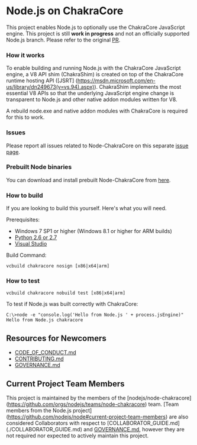 ﻿Node.js on ChakraCore
===
This project enables Node.js to optionally use the ChakraCore JavaScript engine. This project is still **work in progress** and not an officially supported Node.js branch. Please refer to the original [PR](https://github.com/nodejs/node/pull/4765).

### How it works

To enable building and running Node.js with the ChakraCore JavaScript engine, a V8 API shim (ChakraShim) is created on top of the ChakraCore runtime hosting API ([JSRT]
(https://msdn.microsoft.com/en-us/library/dn249673(v=vs.94).aspx)). ChakraShim implements the most essential V8 APIs so that the underlying JavaScript engine change is transparent to Node.js and other native addon modules written for V8.

A rebuild node.exe and native addon modules with ChakraCore is required for this to work.

### Issues
Please report all issues related to Node-ChakraCore on this separate [issue page](https://github.com/nodejs/node-chakracore/issues).

### Prebuilt Node binaries
You can download and install prebuilt Node-ChakraCore from [here](https://github.com/nodejs/node-chakracore/releases).

### How to build
If you are looking to build this yourself. Here's what you will need.

Prerequisites:
* Windows 7 SP1 or higher (Windows 8.1 or higher for ARM builds)
* [Python 2.6 or 2.7](https://www.python.org)
* [Visual
Studio](https://www.visualstudio.com/en-us/downloads/download-visual-studio-vs.aspx)

Build Command:
```batch
vcbuild chakracore nosign [x86|x64|arm]
```

### How to test

```batch
vcbuild chakracore nobuild test [x86|x64|arm]
```

To test if Node.js was built correctly with ChakraCore:

```batch
C:\>node -e "console.log('Hello from Node.js ' + process.jsEngine)"
Hello from Node.js chakracore
```

## Resources for Newcomers

* [CODE_OF_CONDUCT.md](./CODE_OF_CONDUCT.md)
* [CONTRIBUTING.md](./CONTRIBUTING.md)
* [GOVERNANCE.md](./GOVERNANCE.md)

## Current Project Team Members

This project is maintained by the members of the [nodejs/node-chakracore]
(https://github.com/orgs/nodejs/teams/node-chakracore) team. 
[Team members from the Node.js project]
(https://github.com/nodejs/node#current-project-team-members) are also
considered Collaborators with respect to [COLLABORATOR_GUIDE.md]
(./COLLABORATOR_GUIDE.md) and [GOVERNANCE.md](./GOVERNANCE.md), however
they are not required nor expected to actively maintain this project.
